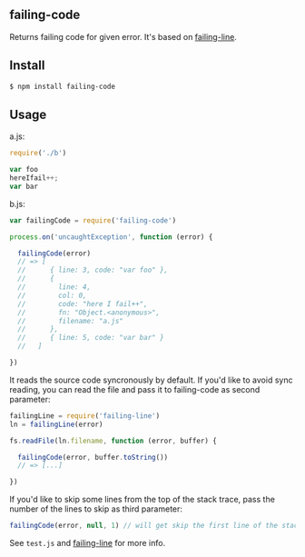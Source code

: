 ## failing-code

Returns failing code for given error. It's based on [failing-line](http://github.com/azer/failing-line).

## Install

```bash
$ npm install failing-code
```

## Usage

a.js:

```js
require('./b')

var foo
hereIfail++;
var bar
```

b.js:
```js
var failingCode = require('failing-code')

process.on('uncaughtException', function (error) {

  failingCode(error)
  // => [
  //      { line: 3, code: "var foo" },
  //      {
  //        line: 4,
  //        col: 0,
  //        code: "here I fail++",
  //        fn: "Object.<anonymous>",
  //        filename: "a.js"
  //      },
  //      { line: 5, code: "var bar" }
  //   ]

})
```

It reads the source code syncronously by default. If you'd like to avoid sync reading, you can read the file and pass it to failing-code as second parameter:

```js
failingLine = require('failing-line')
ln = failingLine(error)

fs.readFile(ln.filename, function (error, buffer) {

  failingCode(error, buffer.toString())
  // => [...]

})
```

If you'd like to skip some lines from the top of the stack trace, pass the number of the lines to skip as third parameter:

```js
failingCode(error, null, 1) // will get skip the first line of the stack
```

See `test.js` and [failing-line](http://github.com/azer/failing-line) for more info.
